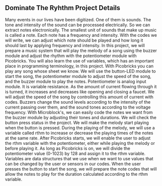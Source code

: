 ## Dominate The Ryhthm Project Details
Many events in our lives have been digitized. One of them is sounds. The tone and intensity of the sound can be processed electrically. So we can extract notes electronically. The smallest unit of sounds that make up music is called a note. Each note has a frequency and intensity. With the codes we will write, we can adjust which note should be played and how long it should last by applying frequency and intensity. In this project, we will prepare a music system that will play the melody of a song using the buzzer module and adjust the rhythm with the potentiometer module with Picobricks. You will also learn the use of variables, which has an important place in programming terminology, in this project. With Picobricks you can play any song whose sheet we know. We will use the button-LED module to start the song, the potentiometer module to adjust the speed of the song, and the buzzer module to play the notes. Potentiometer is analog input module. It is variable resistance. As the amount of current flowing through it is turned, it increases and decreases like opening and closing a faucet. We will adjust the speed of the song by controlling this amount of current with codes. Buzzers change the sound levels according to the intensity of the current passing over them, and the sound tones according to the voltage frequency. With Microblock's, we can easily code the notes we want from the buzzer module by adjusting their tones and durations. We will check the button press status in the project. We will make the melody start playing when the button is pressed. During the playing of the melody, we will use a variable called rthm to increase or decrease the playing times of the notes at the same rate. After Picobricks starts, we will enable the user to adjust the rthm variable with the potentiometer, either while playing the melody or before playing it. As long as Picobricks is on, we will divide the potentiometer value (0-1023) by 128 and assign it to the rthm variable. Variables are data structures that we use when we want to use values that can be changed by the user or sensors in our codes. When the user presses the button to start the song, we will prepare the note codes that will allow the notes to play for the duration calculated according to the rthm variable.
